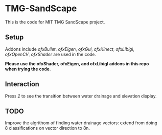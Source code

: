 # TMG-SandScape
This is the code for MIT TMG SandScape project.

## Setup
Addons include *ofxBullet*, *ofxEigen*, *ofxGui*, *ofxKinect*, *ofxLibigl*, *ofxOpenCV*, *ofxShader* are used in the code.

**Please use the ofxShader, ofxEigen, and ofxLibigl addons in this repo when trying the code.** 

## Interaction
Press *2* to see the transition between water drainage and elevation display.

## TODO
Improve the algrithom of finding water drainage vectors: extend from doing 8 classifications on vector direction to 8n.
